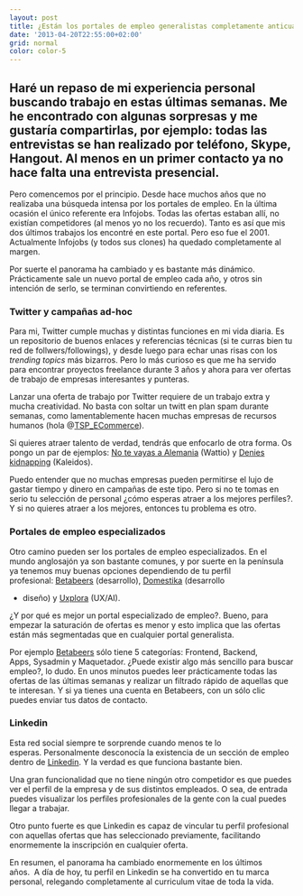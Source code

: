 ```yaml
---
layout: post
title: ¿Están los portales de empleo generalistas completamente anticuados?
date: '2013-04-20T22:55:00+02:00'
grid: normal
color: color-5
---
```


## Haré un repaso de mi experiencia personal buscando trabajo en estas últimas semanas. Me he encontrado con algunas sorpresas y me gustaría compartirlas, por ejemplo: todas las entrevistas se han realizado por teléfono, Skype, Hangout. Al menos en un primer contacto ya no hace falta una entrevista presencial. 

Pero comencemos por el principio. Desde hace muchos años que no realizaba una búsqueda intensa por los
portales de empleo. En la última ocasión el único referente era
Infojobs. Todas las ofertas estaban allí, no existían competidores (al
menos yo no los recuerdo). Tanto es así que mis dos últimos trabajos los
encontré en este portal. Pero eso fue el 2001. Actualmente Infojobs (y
todos sus clones) ha quedado completamente al margen.

Por suerte el panorama ha cambiado y es bastante más dinámico.
Prácticamente sale un nuevo portal de empleo cada año, y otros sin
intención de serlo, se terminan convirtiendo en referentes.

### Twitter y campañas ad-hoc

Para mi, Twitter cumple muchas y distintas funciones en mi vida diaria.
Es un repositorio de buenos enlaces y referencias técnicas (si te curras
bien tu red de follwers/followings), y desde luego para echar unas risas
con los *trending topics* más bizarros. Pero lo más curioso es que me ha
servido para encontrar proyectos freelance durante 3 años y ahora para
ver ofertas de trabajo de empresas interesantes y punteras.

Lanzar una oferta de trabajo por Twitter requiere de un trabajo extra y
mucha creatividad. No basta con soltar un twitt en plan spam durante
semanas, como lamentablemente hacen muchas empresas de recursos humanos
(hola @[TSP\_ECommerce](https://twitter.com/TSP_ECommerce)).

Si quieres atraer talento de verdad, tendrás que enfocarlo de otra
forma. Os pongo un par de ejemplos: [No te vayas a
Alemania](http://notevayasaalemania.com) (Wattio) y [Denies
kidnapping](http://kaleidos.net/blog/breaking-news-kaleidos-seeks-new-front-end-engineer-denies-kidnapping/)
(Kaleidos).

Puedo entender que no muchas empresas pueden permitirse el lujo de
gastar tiempo y dinero en campañas de este tipo. Pero si no te tomas en
serio tu selección de personal ¿cómo esperas atraer a los mejores
perfiles?. Y si no quieres atraer a los mejores, entonces tu problema es
otro.

### Portales de empleo especializados

Otro camino pueden ser los portales de empleo especializados. En el
mundo anglosajón ya son bastante comunes, y por suerte en la península
ya tenemos muy buenas opciones dependiendo de tu perfil
profesional: [Betabeers](http://betabeers.com) (desarrollo), [Domestika](http://www.domestika.org/empleo/oferta) (desarrollo
+ diseño) y [Uxplora](http://www.uxplora.com/) (UX/AI).

¿Y por qué es mejor un portal especializado de empleo?. Bueno, para
empezar la saturación de ofertas es menor y esto implica que las ofertas
están más segmentadas que en cualquier portal generalista.

Por ejemplo [Betabeers](http://betabeers.com) sólo tiene 5 categorías:
Frontend, Backend, Apps, Sysadmin y Maquetador. ¿Puede existir algo más
sencillo para buscar empleo?, lo dudo. En unos minutos puedes
leer prácticamente todas las ofertas de las últimas semanas y realizar
un filtrado rápido de aquellas que te interesan. Y si ya tienes una
cuenta en Betabeers, con un sólo clic puedes enviar tus datos de
contacto.

### Linkedin

Esta red social siempre te sorprende cuando menos te lo
esperas. Personalmente desconocía la existencia de un sección de empleo
dentro de [Linkedin](http://www.linkedin.com). Y la verdad es que
funciona bastante bien.

Una gran funcionalidad que no tiene ningún otro competidor es que puedes
ver el perfil de la empresa y de sus distintos empleados. O sea, de
entrada puedes visualizar los perfiles profesionales de la gente con la
cual puedes llegar a trabajar. 

Otro punto fuerte es que Linkedin es capaz de vincular tu perfil
profesional con aquellas ofertas que has seleccionado previamente,
facilitando enormemente la inscripción en cualquier oferta. 

En resumen, el panorama ha cambiado enormemente en los últimos años.  A
día de hoy, tu perfil en Linkedin se ha convertido en tu marca personal,
relegando completamente al curriculum vitae de toda la vida. 
